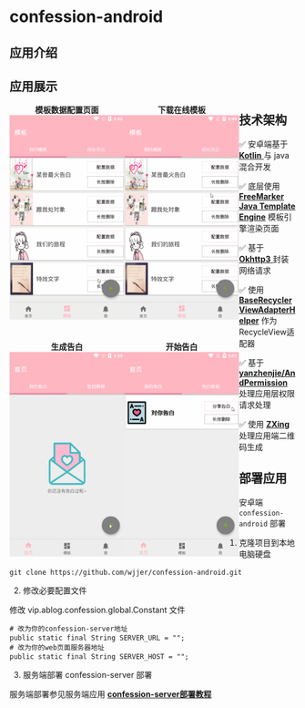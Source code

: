 

# confession-android



## 应用介绍







## 应用展示



<center>
    <div style="float: left; width: 40%;">
        <span style="font-weight:bold;">模板数据配置页面</span>
        <img alt="模板数据配置页面" src="images/template.gif"/>
        <br/>
    </div>
    <div style="float: left;width: 40%;">
        <span style="font-weight:bold;">下载在线模板</span>
        <br/>
		<img alt="下载在线模板" src="images/template-down.gif" />
    </div>
</center>








































<center>
    <div style="float: left; width: 40%;">
    	<br/>
		<br/>
        <span style="font-weight:bold;">生成告白</span>
        <br/>
        <img alt="模板数据配置页面" src="images/generate.gif"/>
    </div>
    <div style="float: left;width: 40%;">
        <br/>
		<br/>
        <span style="font-weight:bold;">开始告白</span>
        <br/>
		<img alt="下载在线模板" src="images/share.gif" />
    </div>
</center>












































## 技术架构

:white_check_mark: 安卓端基于 [**Kotlin** ](https://www.kotlincn.net/)与 java 混合开发

:white_check_mark: 底层使用 [**FreeMarker Java Template Engine**](https://freemarker.apache.org/) 模板引擎渲染页面

:white_check_mark: 基于[ **Okhttp3**  ](https://square.github.io/okhttp/4.x/okhttp/okhttp3/)封装网络请求

:white_check_mark: 使用 [**BaseRecyclerViewAdapterHelper**](https://github.com/CymChad/BaseRecyclerViewAdapterHelper) 作为RecycleView适配器

:white_check_mark: 基于 [**yanzhenjie/AndPermission**](https://github.com/yanzhenjie/AndPermission) 处理应用层权限请求处理

:white_check_mark: 使用 [**ZXing**](https://github.com/zxing/zxing) 处理应用端二维码生成





## 部署应用

安卓端 `confession-android` 部署

1. 克隆项目到本地电脑硬盘

~~~shell
git clone https://github.com/wjjer/confession-android.git
~~~



2. 修改必要配置文件

修改 vip.ablog.confession.global.Constant 文件

~~~shell
# 改为你的confession-server地址
public static final String SERVER_URL = "";
# 改为你的web页面服务器地址
public static final String SERVER_HOST = "";
~~~



3. 服务端部署 confession-server 部署

服务端部署参见服务端应用 [**confession-server部署教程**](https://github.com/wjjer/confession-server)







